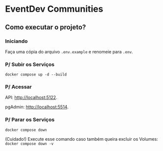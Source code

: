 # EventDev Communities

## Como executar o projeto?

### Iniciando

Faça uma cópia do arquivo `.env.example` e renomeie para `.env`.

### P/ Subir os Serviços

`docker compose up -d --build`

### P/ Acessar

API: <http://localhost:5122>.

pgAdmin: <http://localhost:5514>.

### P/ Parar os Serviços

`docker compose down`

(Cuidado!) Execute esse comando caso também queira excluir os Volumes: `docker compose down -v`
